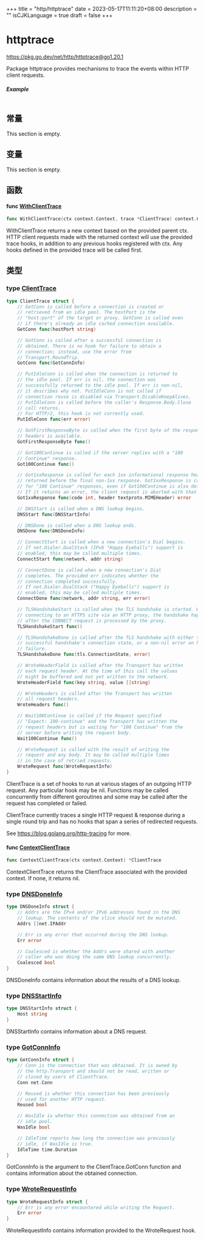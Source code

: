 +++
title = "http/httptrace"
date = 2023-05-17T11:11:20+08:00
description = ""
isCJKLanguage = true
draft = false
+++
# httptrace

https://pkg.go.dev/net/http/httptrace@go1.20.1



Package httptrace provides mechanisms to trace the events within HTTP client requests.

##### Example
``` go linenums="1"
```







## 常量 

This section is empty.

## 变量

This section is empty.

## 函数

#### func [WithClientTrace](https://cs.opensource.google/go/go/+/go1.20.1:src/net/http/httptrace/trace.go;l=34) 

``` go linenums="1"
func WithClientTrace(ctx context.Context, trace *ClientTrace) context.Context
```

WithClientTrace returns a new context based on the provided parent ctx. HTTP client requests made with the returned context will use the provided trace hooks, in addition to any previous hooks registered with ctx. Any hooks defined in the provided trace will be called first.

## 类型

### type [ClientTrace](https://cs.opensource.google/go/go/+/go1.20.1:src/net/http/httptrace/trace.go;l=80) 

``` go linenums="1"
type ClientTrace struct {
	// GetConn is called before a connection is created or
	// retrieved from an idle pool. The hostPort is the
	// "host:port" of the target or proxy. GetConn is called even
	// if there's already an idle cached connection available.
	GetConn func(hostPort string)

	// GotConn is called after a successful connection is
	// obtained. There is no hook for failure to obtain a
	// connection; instead, use the error from
	// Transport.RoundTrip.
	GotConn func(GotConnInfo)

	// PutIdleConn is called when the connection is returned to
	// the idle pool. If err is nil, the connection was
	// successfully returned to the idle pool. If err is non-nil,
	// it describes why not. PutIdleConn is not called if
	// connection reuse is disabled via Transport.DisableKeepAlives.
	// PutIdleConn is called before the caller's Response.Body.Close
	// call returns.
	// For HTTP/2, this hook is not currently used.
	PutIdleConn func(err error)

	// GotFirstResponseByte is called when the first byte of the response
	// headers is available.
	GotFirstResponseByte func()

	// Got100Continue is called if the server replies with a "100
	// Continue" response.
	Got100Continue func()

	// Got1xxResponse is called for each 1xx informational response header
	// returned before the final non-1xx response. Got1xxResponse is called
	// for "100 Continue" responses, even if Got100Continue is also defined.
	// If it returns an error, the client request is aborted with that error value.
	Got1xxResponse func(code int, header textproto.MIMEHeader) error

	// DNSStart is called when a DNS lookup begins.
	DNSStart func(DNSStartInfo)

	// DNSDone is called when a DNS lookup ends.
	DNSDone func(DNSDoneInfo)

	// ConnectStart is called when a new connection's Dial begins.
	// If net.Dialer.DualStack (IPv6 "Happy Eyeballs") support is
	// enabled, this may be called multiple times.
	ConnectStart func(network, addr string)

	// ConnectDone is called when a new connection's Dial
	// completes. The provided err indicates whether the
	// connection completed successfully.
	// If net.Dialer.DualStack ("Happy Eyeballs") support is
	// enabled, this may be called multiple times.
	ConnectDone func(network, addr string, err error)

	// TLSHandshakeStart is called when the TLS handshake is started. When
	// connecting to an HTTPS site via an HTTP proxy, the handshake happens
	// after the CONNECT request is processed by the proxy.
	TLSHandshakeStart func()

	// TLSHandshakeDone is called after the TLS handshake with either the
	// successful handshake's connection state, or a non-nil error on handshake
	// failure.
	TLSHandshakeDone func(tls.ConnectionState, error)

	// WroteHeaderField is called after the Transport has written
	// each request header. At the time of this call the values
	// might be buffered and not yet written to the network.
	WroteHeaderField func(key string, value []string)

	// WroteHeaders is called after the Transport has written
	// all request headers.
	WroteHeaders func()

	// Wait100Continue is called if the Request specified
	// "Expect: 100-continue" and the Transport has written the
	// request headers but is waiting for "100 Continue" from the
	// server before writing the request body.
	Wait100Continue func()

	// WroteRequest is called with the result of writing the
	// request and any body. It may be called multiple times
	// in the case of retried requests.
	WroteRequest func(WroteRequestInfo)
}
```

ClientTrace is a set of hooks to run at various stages of an outgoing HTTP request. Any particular hook may be nil. Functions may be called concurrently from different goroutines and some may be called after the request has completed or failed.

ClientTrace currently traces a single HTTP request & response during a single round trip and has no hooks that span a series of redirected requests.

See https://blog.golang.org/http-tracing for more.

#### func [ContextClientTrace](https://cs.opensource.google/go/go/+/go1.20.1:src/net/http/httptrace/trace.go;l=24) 

``` go linenums="1"
func ContextClientTrace(ctx context.Context) *ClientTrace
```

ContextClientTrace returns the ClientTrace associated with the provided context. If none, it returns nil.

### type [DNSDoneInfo](https://cs.opensource.google/go/go/+/go1.20.1:src/net/http/httptrace/trace.go;l=216) 

``` go linenums="1"
type DNSDoneInfo struct {
	// Addrs are the IPv4 and/or IPv6 addresses found in the DNS
	// lookup. The contents of the slice should not be mutated.
	Addrs []net.IPAddr

	// Err is any error that occurred during the DNS lookup.
	Err error

	// Coalesced is whether the Addrs were shared with another
	// caller who was doing the same DNS lookup concurrently.
	Coalesced bool
}
```

DNSDoneInfo contains information about the results of a DNS lookup.

### type [DNSStartInfo](https://cs.opensource.google/go/go/+/go1.20.1:src/net/http/httptrace/trace.go;l=211) 

``` go linenums="1"
type DNSStartInfo struct {
	Host string
}
```

DNSStartInfo contains information about a DNS request.

### type [GotConnInfo](https://cs.opensource.google/go/go/+/go1.20.1:src/net/http/httptrace/trace.go;l=238) 

``` go linenums="1"
type GotConnInfo struct {
	// Conn is the connection that was obtained. It is owned by
	// the http.Transport and should not be read, written or
	// closed by users of ClientTrace.
	Conn net.Conn

	// Reused is whether this connection has been previously
	// used for another HTTP request.
	Reused bool

	// WasIdle is whether this connection was obtained from an
	// idle pool.
	WasIdle bool

	// IdleTime reports how long the connection was previously
	// idle, if WasIdle is true.
	IdleTime time.Duration
}
```

GotConnInfo is the argument to the ClientTrace.GotConn function and contains information about the obtained connection.

### type [WroteRequestInfo](https://cs.opensource.google/go/go/+/go1.20.1:src/net/http/httptrace/trace.go;l=168) 

``` go linenums="1"
type WroteRequestInfo struct {
	// Err is any error encountered while writing the Request.
	Err error
}
```

WroteRequestInfo contains information provided to the WroteRequest hook.
